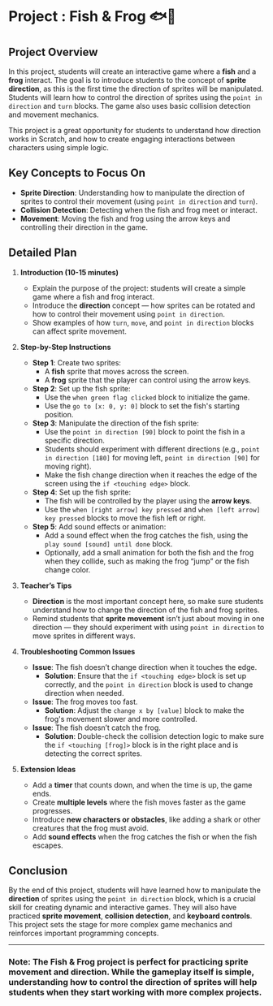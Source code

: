 # Project : Fish & Frog 🐟🐸

## Project Overview

In this project, students will create an interactive game where a **fish** and a **frog** interact. The goal is to introduce students to the concept of **sprite direction**, as this is the first time the direction of sprites will be manipulated. Students will learn how to control the direction of sprites using the `point in direction` and `turn` blocks. The game also uses basic collision detection and movement mechanics.

This project is a great opportunity for students to understand how direction works in Scratch, and how to create engaging interactions between characters using simple logic.

## Key Concepts to Focus On

- **Sprite Direction**: Understanding how to manipulate the direction of sprites to control their movement (using `point in direction` and `turn`).
- **Collision Detection**: Detecting when the fish and frog meet or interact.
- **Movement**: Moving the fish and frog using the arrow keys and controlling their direction in the game.

## Detailed Plan

1. **Introduction (10-15 minutes)**
   - Explain the purpose of the project: students will create a simple game where a fish and frog interact.
   - Introduce the **direction** concept — how sprites can be rotated and how to control their movement using `point in direction`.
   - Show examples of how `turn`, `move`, and `point in direction` blocks can affect sprite movement.

2. **Step-by-Step Instructions**
   - **Step 1**: Create two sprites:
     - A **fish** sprite that moves across the screen.
     - A **frog** sprite that the player can control using the arrow keys.
   - **Step 2**: Set up the fish sprite:
     - Use the `when green flag clicked` block to initialize the game.
     - Use the `go to [x: 0, y: 0]` block to set the fish's starting position.
   - **Step 3**: Manipulate the direction of the fish sprite:
     - Use the `point in direction [90]` block to point the fish in a specific direction.
     - Students should experiment with different directions (e.g., `point in direction [180]` for moving left, `point in direction [90]` for moving right).
     - Make the fish change direction when it reaches the edge of the screen using the `if <touching edge>` block.
   - **Step 4**: Set up the fish sprite:
     - The fish will be controlled by the player using the **arrow keys**.
     - Use the `when [right arrow] key pressed` and `when [left arrow] key pressed` blocks to move the fish left or right.
   - **Step 5**: Add sound effects or animation:
     - Add a sound effect when the frog catches the fish, using the `play sound [sound] until done` block.
     - Optionally, add a small animation for both the fish and the frog when they collide, such as making the frog “jump” or the fish change color.

3. **Teacher’s Tips**
   - **Direction** is the most important concept here, so make sure students understand how to change the direction of the fish and frog sprites.
   - Remind students that **sprite movement** isn’t just about moving in one direction — they should experiment with using `point in direction` to move sprites in different ways.

4. **Troubleshooting Common Issues**
   - **Issue**: The fish doesn’t change direction when it touches the edge.
     - **Solution**: Ensure that the `if <touching edge>` block is set up correctly, and the `point in direction` block is used to change direction when needed.
   - **Issue**: The frog moves too fast.
     - **Solution**: Adjust the `change x by [value]` block to make the frog's movement slower and more controlled.
   - **Issue**: The fish doesn’t catch the frog.
     - **Solution**: Double-check the collision detection logic to make sure the `if <touching [frog]>` block is in the right place and is detecting the correct sprites.

5. **Extension Ideas**
   - Add a **timer** that counts down, and when the time is up, the game ends.
   - Create **multiple levels** where the fish moves faster as the game progresses.
   - Introduce **new characters or obstacles**, like adding a shark or other creatures that the frog must avoid.
   - Add **sound effects** when the frog catches the fish or when the fish escapes.

## Conclusion

By the end of this project, students will have learned how to manipulate the **direction** of sprites using the `point in direction` block, which is a crucial skill for creating dynamic and interactive games. They will also have practiced **sprite movement**, **collision detection**, and **keyboard controls**. This project sets the stage for more complex game mechanics and reinforces important programming concepts.

---

### **Note**: The **Fish & Frog** project is perfect for practicing sprite movement and direction. While the gameplay itself is simple, understanding how to control the direction of sprites will help students when they start working with more complex projects.
